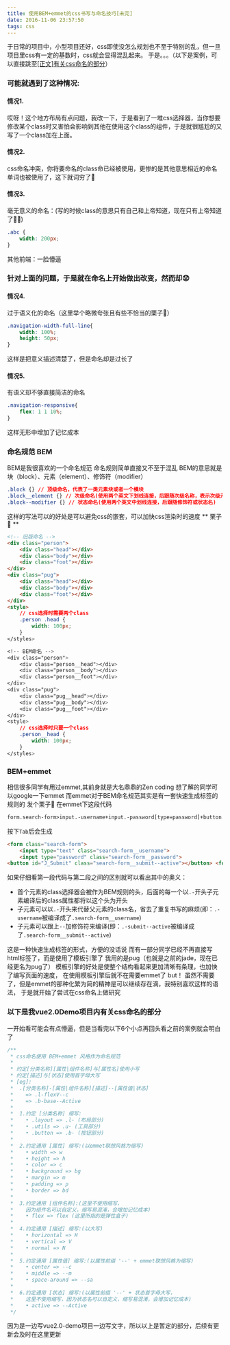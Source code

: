 ```yaml
---
title: 使用BEM+emmet的css书写与命名技巧[未完]
date: 2016-11-06 23:57:50
tags: css
---
```

于日常的项目中，小型项目还好，css即使没怎么规划也不至于特别的乱，但一旦项目里css有一定的基数时，css就会显得混乱起来。
于是。。。（以下是案例，可以直接跳至[[正文]有关css命名的部分](#main)）
### 可能就遇到了这种情况:
#### 情况1.
哎呀！这个地方布局有点问题，我改一下，于是看到了一堆css选择器，当你想要修改某个class时又害怕会影响到其他在使用这个class的组件，于是就很尴尬的又写了一个class加在上面。
    
#### 情况2.

css命名冲突，你将要命名的class命已经被使用，更惨的是其他意思相近的命名单词也被使用了，这下就词穷了🤕
#### 情况3. 
毫无意义的命名：(写的时候class的意思只有自己和上帝知道，现在只有上帝知道了🙆🏻)
```css
.abc {
    width: 200px;
}
```
其他前端：一脸懵逼
### 针对上面的问题，于是就在命名上开始做出改变，然而却😟
#### 情况4.
过于语义化的命名（这里举个略微夸张且有些不恰当的栗子🌰）    
```css
.navigation-width-full-line{
    width: 100%;
    height: 50px;
}
``` 
这样是把意义描述清楚了，但是命名却是过长了
#### 情况5. 
有语义却不够直接简洁的命名    
```css
.navigation-responsive{
    flex: 1 1 10%;
}
```
这样无形中增加了记忆成本

### 命名规范 BEM
BEM是我很喜欢的一个命名规范
命名规则简单直接又不至于混乱
BEM的意思就是块（block）、元素（element）、修饰符（modifier）
```css
.block {} // 顶级命名，代表了一类元素块或者一个模块
.block__element {} // 次级命名(使用两个英文下划线连接，后跟随次级名称，表示次级元素或属性)
.block--modifier {} // 状态命名(使用两个英文中划线连接，后跟随修饰符或状态名)
```
这样的写法可以的好处是可以避免css的嵌套，可以加快css渲染时的速度
** 栗子🌰 **
```html
<!-- 旧版命名 -->
<div class="person">
    <div class="head"></div>
    <div class="body"></div>
    <div class="foot"></div>
</div>
<div class="pug">
    <div class="head"></div>
    <div class="body"></div>
    <div class="foot"></div>
</div>
<style>
    // css选择时需要两个class
    .person .head {
        width: 100px;
    }
</styles>

<!-- BEM命名 -->
<div class="person">
    <div class="person__head"></div>
    <div class="person__body"></div>
    <div class="person__foot"></div>
</div>
<div class="pug">
    <div class="pug__head"></div>
    <div class="pug__body"></div>
    <div class="pug__foot"></div>
</div>
<style>
    // css选择时只要一个class
    .person__head {
        width: 100px;
    }
</styles>
```

### BEM+emmet
相信很多同学有用过emmet,其前身就是大名鼎鼎的Zen coding
想了解的同学可以google一下emmet
而emmet对于BEM命名规范其实是有一套快速生成标签的规则的
发个栗子🌰
在emmet下这段代码
```html
form.search-form>input.-username+input.-password[type=password]+button.-submit--active|bem
```
按下`Tab`后会生成
```html
<form class="search-form">
    <input type="text" class="search-form__username">
    <input type="password" class="search-form__password">
<button id="J_Submit" class="search-form__submit--active"></button> <form>
```
如果仔细看第一段代码与第二段之间的区别就可以看出其中的奥义：
* 首个元素的class选择器会被作为BEM规则的头，后面的每一个以`.-`开头子元素编译后的class属性都将以这个头为开头
* 子元素可以以`.-`开头来代替父元素的class名，省去了重复书写的麻烦(即：`.-username`被编译成了`.search-form__username`)
* 子元素可以跟上`--`加修饰符来编译(即：`.-submit--active`被编译成了`.search-form__submit--active`)

这是一种快速生成标签的形式，方便的没话说
而有一部分同学已经不再直接写html标签了，而是使用了模板引擎了
我用的是pug（也就是之前的jade，现在已经更名为pug了）
模板引擎的好处是使整个结构看起来更加清晰有条理，也加快了编写页面的速度，
在使用模板引擎后就不在需要emmet了
but！
虽然不需要了，但是emmet的那种化繁为简的精神是可以继续存在滴，我特别喜欢这样的语法，
于是就开始了尝试在css命名上做研究

<span id="main"> </span>
### 以下是我vue2.0Demo项目内有关css命名的部分
一开始看可能会有点懵逼，但是当看完以下6个小点再回头看之前的案例就会明白了
```js
/**
 * css命名使用 BEM+emmet 风格作为命名规范
 * 
 * 约定[分类名称][属性|组件名称]与[属性名]使用小写
 * 约定[描述]与[状态]使用首字母大写
 * [eg]:
 *  .[分类名称]-[属性|组件名称][描述]--[属性值|状态]
 *    => .l-flexV--c
 *    => .b-base--Active
 * 
 *  1.约定 [分类名称] 缩写:
 *    • .layout => .l- (布局部分)
 *    • .utils => .u- (工具部分)
 *    • .button => .b- (按钮部分)
 *    
 *  2.约定通用 [属性] 缩写:(以emmet联想风格为缩写)
 *    • width => w
 *    • height => h
 *    • color => c
 *    • background => bg
 *    • margin => m
 *    • padding => p
 *    • border => bd
 *    
 *  3.约定通用 [组件名称]:(这里不使用缩写，
 *    因为组件名可以自定义，缩写易混淆，会增加记忆成本)
 *    • flex => flex (这里所指的是弹性盒子)
 *    
 *  4.约定通用 [描述] 缩写:(以大写)
 *    • horizontal => H
 *    • vertical => V
 *    • normal => N
 *    
 *  5.约定通用 [属性值] 缩写:(以属性前缀 '--' + emmet联想风格为缩写)
 *    • center => --c
 *    • middle => --m
 *    • space-around => --sa
 *    
 *  6.约定通用 [状态] 缩写:(以属性前缀 '--' + 状态首字母大写，
 *    这里不使用缩写，因为状态名可以自定义，缩写易混淆，会增加记忆成本)
 *    • active => --Active
 */
```
因为是一边写vue2.0-demo项目一边写文字，所以以上是暂定的部分，后续有更新会及时在这里更新


